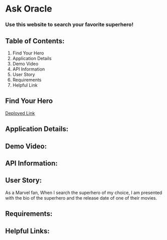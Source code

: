 # Ask Oracle

### Use this website to search your favorite superhero! 

## Table of Contents:
1. Find Your Hero
2. Application Details
3. Demo Video
4. API Information
5. User Story
6. Requirements
7. Helpful Link

## Find Your Hero
[Deployed Link]()

## Application Details:

## Demo Video:

## API Information:

## User Story: 
As a Marvel fan, 
When I search the superhero of my choice, 
I am presented with the bio of the superhero and the release date of one of their movies.

## Requirements:

## Helpful Links:




